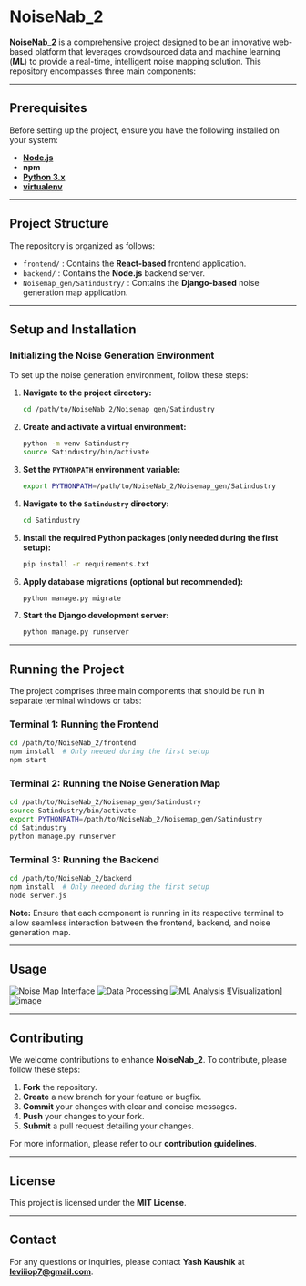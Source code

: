 # **NoiseNab_2**

**NoiseNab_2** is a comprehensive project designed to be an innovative web-based platform that leverages
crowdsourced data and machine learning (**ML**) to provide a real-time, intelligent noise mapping solution. This repository encompasses three main components:

---

## **Prerequisites**

Before setting up the project, ensure you have the following installed on your system:

- **[Node.js](https://nodejs.org/en/download/)**
- **npm**
- **[Python 3.x](https://www.python.org/downloads/)**
- **[virtualenv](https://virtualenv.pypa.io/en/latest/installation.html)**

---

## **Project Structure**

The repository is organized as follows:

- `frontend/` : Contains the **React-based** frontend application.
- `backend/` : Contains the **Node.js** backend server.
- `Noisemap_gen/Satindustry/` : Contains the **Django-based** noise generation map application.

---

## **Setup and Installation**

### **Initializing the Noise Generation Environment**

To set up the noise generation environment, follow these steps:

1. **Navigate to the project directory:**
   ```bash
   cd /path/to/NoiseNab_2/Noisemap_gen/Satindustry
   ```

2. **Create and activate a virtual environment:**
   ```bash
   python -m venv Satindustry
   source Satindustry/bin/activate
   ```

3. **Set the `PYTHONPATH` environment variable:**
   ```bash
   export PYTHONPATH=/path/to/NoiseNab_2/Noisemap_gen/Satindustry
   ```

4. **Navigate to the `Satindustry` directory:**
   ```bash
   cd Satindustry
   ```

5. **Install the required Python packages (only needed during the first setup):**
   ```bash
   pip install -r requirements.txt
   ```

6. **Apply database migrations (optional but recommended):**
   ```bash
   python manage.py migrate
   ```

7. **Start the Django development server:**
   ```bash
   python manage.py runserver
   ```

---

## **Running the Project**

The project comprises three main components that should be run in separate terminal windows or tabs:

### **Terminal 1: Running the Frontend**
```bash
cd /path/to/NoiseNab_2/frontend
npm install  # Only needed during the first setup
npm start
```

### **Terminal 2: Running the Noise Generation Map**
```bash
cd /path/to/NoiseNab_2/Noisemap_gen/Satindustry
source Satindustry/bin/activate
export PYTHONPATH=/path/to/NoiseNab_2/Noisemap_gen/Satindustry
cd Satindustry
python manage.py runserver
```

### **Terminal 3: Running the Backend**
```bash
cd /path/to/NoiseNab_2/backend
npm install  # Only needed during the first setup
node server.js
```

**Note:** Ensure that each component is running in its respective terminal to allow seamless interaction between the frontend, backend, and noise generation map.

---

## **Usage**

![Noise Map Interface](https://github.com/user-attachments/assets/931dd236-3566-433f-a788-8304d4fbac58)
![Data Processing](https://github.com/user-attachments/assets/4f89aecf-62e0-494c-b774-61e9f6b2c68a)
![ML Analysis](https://github.com/user-attachments/assets/33cec25c-f544-4cc5-9109-a908e8e70a46)
![Visualization]![image](https://github.com/user-attachments/assets/33cec25c-f544-4cc5-9109-a908e8e70a46)

---

## **Contributing**

We welcome contributions to enhance **NoiseNab_2**. To contribute, please follow these steps:

1. **Fork** the repository.
2. **Create** a new branch for your feature or bugfix.
3. **Commit** your changes with clear and concise messages.
4. **Push** your changes to your fork.
5. **Submit** a pull request detailing your changes.

For more information, please refer to our **contribution guidelines**.

---

## **License**

This project is licensed under the **MIT License**.

---

## **Contact**

For any questions or inquiries, please contact **Yash Kaushik** at **leviiiop7@gmail.com**.
